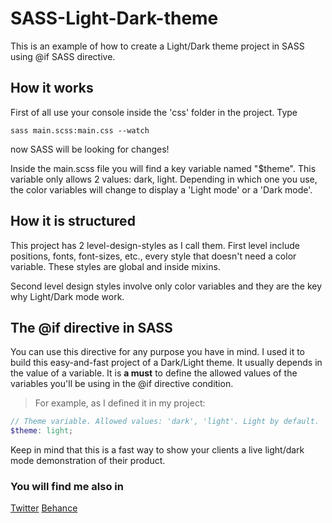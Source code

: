 # SASS-Light-Dark-theme
This is an example of how to create a Light/Dark theme project in SASS using @if SASS directive.

## How it works

First of all use your console inside the 'css' folder in the project. Type
```
sass main.scss:main.css --watch
```

now SASS will be looking for changes!

Inside the main.scss file you will find a key variable named "$theme". This variable only allows 2 values: dark, light.
Depending in which one you use, the color variables will change to display a 'Light mode' or a 'Dark mode'.

## How it is structured

This project has 2 level-design-styles as I call them. First level include positions, fonts, font-sizes, etc., every style that doesn't need a color variable. These styles are global and inside mixins.

Second level design styles involve only color variables and they are the key why Light/Dark mode work.

## The @if directive in SASS

You can use this directive for any purpose you have in mind. I used it to build this easy-and-fast project of a Dark/Light theme. It usually depends in the value of a variable. It is **a must** to define the allowed values of the variables you'll be using in the @if directive condition.

>For example, as I defined it in my project:
```scss
// Theme variable. Allowed values: 'dark', 'light'. Light by default.
$theme: light;
```

Keep in mind that this is a fast way to show your clients a live light/dark mode demonstration of their product.

### You will find me also in
[Twitter](https://twitter.com/helleworld_) [Behance](https://www.behance.net/desiremcarmona)
